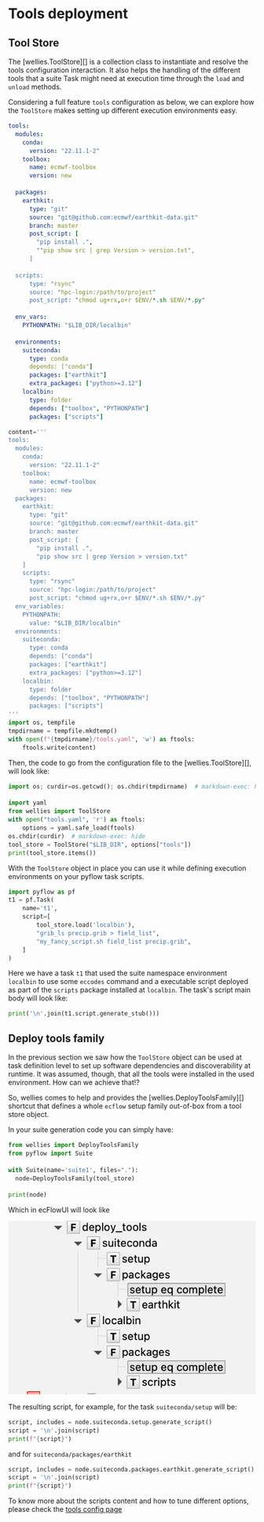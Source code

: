 # Tools deployment

## Tool Store

The [wellies.ToolStore][] is a collection class to instantiate and resolve
the tools configuration interaction. It also helps the handling of the different
tools that a suite Task might need at execution time through the `load` and
`unload` methods.

Considering a full feature `tools` configuration as below, we can explore how
the `ToolStore` makes setting up different execution environments easy.

```yaml title="tools.yaml"
tools:
  modules:
    conda:
      version: "22.11.1-2"
    toolbox:
      name: ecmwf-toolbox
      version: new

  packages:
    earthkit:
      type: "git"
      source: "git@github.com:ecmwf/earthkit-data.git"
      branch: master
      post_script: [
        "pip install .",
        ""pip show src | grep Version > version.txt",
      ]

  scripts:
      type: "rsync"
      source: "hpc-login:/path/to/project"
      post_script: "chmod ug+rx,o+r $ENV/*.sh $ENV/*.py"

  env_vars:
    PYTHONPATH: "$LIB_DIR/localbin"

  environments:
    suiteconda:
      type: conda
      depends: ["conda"]
      packages: ["earthkit"]
      extra_packages: ["python>=3.12"]
    localbin:
      type: folder
      depends: ["toolbox", "PYTHONPATH"]
      packages: ["scripts"]
```

```python exec="true" session="deploy_tools"
content='''
tools:
  modules:
    conda:
      version: "22.11.1-2"
    toolbox:
      name: ecmwf-toolbox
      version: new
  packages:
    earthkit:
      type: "git"
      source: "git@github.com:ecmwf/earthkit-data.git"
      branch: master
      post_script: [
        "pip install .",
        "pip show src | grep Version > version.txt"
    ]
    scripts:
      type: "rsync"
      source: "hpc-login:/path/to/project"
      post_script: "chmod ug+rx,o+r $ENV/*.sh $ENV/*.py"
  env_variables:
    PYTHONPATH:
      value: "$LIB_DIR/localbin"
  environments:
    suiteconda:
      type: conda
      depends: ["conda"]
      packages: ["earthkit"]
      extra_packages: ["python>=3.12"]
    localbin:
      type: folder
      depends: ["toolbox", "PYTHONPATH"]
      packages: ["scripts"]
'''
import os, tempfile
tmpdirname = tempfile.mkdtemp()
with open(f"{tmpdirname}/tools.yaml", 'w') as ftools:
    ftools.write(content)
```

Then, the code to go from the configuration file to the [wellies.ToolStore][],
will look like:

```python exec="true" source="above" result="python" session="deploy_tools"
import os; curdir=os.getcwd(); os.chdir(tmpdirname)  # markdown-exec: hide

import yaml
from wellies import ToolStore
with open("tools.yaml", 'r') as ftools:
    options = yaml.safe_load(ftools)
os.chdir(curdir)  # markdown-exec: hide
tool_store = ToolStore("$LIB_DIR", options["tools"])
print(tool_store.items())
```

With the `ToolStore` object in place you can use it while defining execution
environments on your pyflow task scripts.

```python exec="true" source="above" session="deploy_tools"
import pyflow as pf
t1 = pf.Task(
    name='t1',
    script=[
        tool_store.load('localbin'),
        "grib_ls precip.grib > field_list",
        "my_fancy_script.sh field_list precip.grib",
    ]
)
```

Here we have a task `t1` that used the suite namespace environment `localbin`
to use some `eccodes` command and a executable script deployed as part of the
`scripts` package installed at `localbin`. The task's script main body will
look like:

```python exec="true" session="deploy_tools" result="shell"
print('\n'.join(t1.script.generate_stub()))
```

## Deploy tools family

In the previous section we saw how the `ToolStore` object can be used at task
definition level to set up software dependencies and discoverability at
runtime. It was assumed, though, that all the tools were installed
in the used environment. How can we achieve that!?

So, wellies comes to help and provides the [wellies.DeployToolsFamily][] shortcut
that defines a whole `ecflow` setup family out-of-box from a tool store object.

In your suite generation code you can simply have:

```python exec="true" source="above" session="deploy_tools" result="shell"
from wellies import DeployToolsFamily
from pyflow import Suite

with Suite(name='suite1', files="."):
  node=DeployToolsFamily(tool_store)

print(node)
```

Which in ecFlowUI will look like

![DeployToolsFamily](../img/deploy_tools_family.png)

The resulting script, for example, for the task `suiteconda/setup` will be:

```python exec="true" title="suiteconda.ecf" session="deploy_tools" result="shell"
script, includes = node.suiteconda.setup.generate_script()
script = '\n'.join(script)
print(f"{script}")
```

and for `suiteconda/packages/earthkit`

```python exec="true" title="earthkit.ecf" session="deploy_tools" result="shell"
script, includes = node.suiteconda.packages.earthkit.generate_script()
script = '\n'.join(script)
print(f"{script}")
```

To know more about the scripts content and how to tune different options, please
check the [tools config page](tools_config.md)
